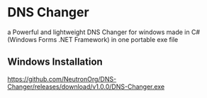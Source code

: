 # DNS Changer
 a Powerful and lightweight DNS Changer for windows made in C# (Windows Forms .NET Framework) in one portable exe file

## Windows Installation
https://github.com/NeutronOrg/DNS-Changer/releases/download/v1.0.0/DNS-Changer.exe
